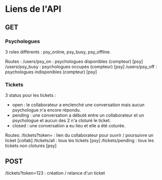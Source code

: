 # Liens de l'API

## GET

### Psychologues
3 roles différents : psy_online, psy_busy, psy_offline.

Routes :
/users/psy_on :   psychologues disponibles (compteur) [psy]
/users/psy_busy : psychologues occupés (compteur) [psy]
/users/psy_off :  psychologues indisponibles (compteur) [psy]


### Tickets
3 status pour les tickets :
  - open :    le collaborateur a enclenché une conversation mais aucun psychologue n'a encore répondu.
  - pending : une conversation a débuté entre un collaborateur et un psychologue et aucun des 2 n'a cloturé le ticket.
  - closed :  une conversation a eu lieu et elle a été coturée.

Routes:
/tickets?token= :  lien du collaborateur pour ouvrir / poursuivre un ticket [collab]
/tickets/all :     tous les tickets [psy]
/tickets/pending : tous les tickets non cloturés [psy]


## POST

/tickets?token=123 : création / relance d'un ticket
